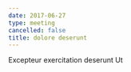 ```yaml
---
date: 2017-06-27
type: meeting
cancelled: false
title: dolore deserunt
---
```

Excepteur exercitation deserunt Ut